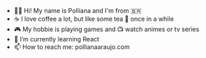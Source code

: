 - 👋🏻 Hi! My name is Polliana and I'm from 🇧🇷
- ☕️ I love coffee a lot, but like some tea 🍵 once in a while
- 🎮 My hobbie is playing games and 📺 watch animes or tv series
- 🌱 I’m currently learning React
- 📫 How to reach me: pollianaaraujo.com
